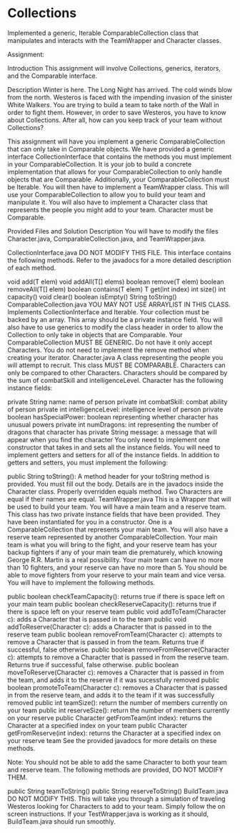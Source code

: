 # Collections
Implemented a generic, Iterable ComparableCollection class that manipulates and interacts with the TeamWrapper and Character classes.

Assignment:

Introduction
This assignment will involve Collections, generics, iterators, and the Comparable interface.

Description
Winter is here. The Long Night has arrived. The cold winds blow from the north. Westeros is faced with the impending invasion of the sinister White Walkers. You are trying to build a team to take north of the Wall in order to fight them. However, in order to save Westeros, you have to know about Collections. After all, how can you keep track of your team without Collections?

This assignment will have you implement a generic ComparableCollection that can only take in Comparable objects. We have provided a generic interface CollectionInterface that contains the methods you must implement in your ComparableCollection. It is your job to build a concrete implementation that allows for your ComparableCollection to only handle objects that are Comparable. Additionally, your ComparableCollection must be Iterable. You will then have to implement a TeamWrapper class. This will use your ComparableCollection to allow you to build your team and manipulate it. You will also have to implement a Character class that represents the people you might add to your team. Character must be Comparable.

Provided Files and Solution Description
You will have to modify the files Character.java, ComparableCollection.java, and TeamWrapper.java.

CollectionInterface.java
DO NOT MODIFY THIS FILE. This interface contains the following methods. Refer to the javadocs for a more detailed description of each method.

void add(T elem)
void addAll(T[] elems)
boolean remove(T elem)
boolean removeAll(T[] elem)
boolean contains(T elem)
T get(int index)
int size()
int capacity()
void clear()
boolean isEmpty()
String toString()
ComparableCollection.java
YOU MAY NOT USE ARRAYLIST IN THIS CLASS.
Implements CollectionInterface and Iterable.
Your collection must be backed by an array. This array should be a private instance field.
You will also have to use generics to modify the class header in order to allow the Collection to only take in objects that are Comparable. Your ComparableCollection MUST BE GENERIC. Do not have it only accept Characters.
You do not need to implement the remove method when creating your iterator.
Character.java
A class representing the people you will attempt to recruit. This class MUST BE COMPARABLE. Characters can only be compared to other Characters. Characters should be compared by the sum of combatSkill and intelligenceLevel. Character has the following instance fields:

private String name: name of person
private int combatSkill: combat ability of person
private int intelligenceLevel: intelligence level of person
private boolean hasSpecialPower: boolean representing whether character has unusual powers
private int numDragons: int representing the number of dragons that character has
private String message: a message that will appear when you find the character
You only need to implement one constructor that takes in and sets all the instance fields. You will need to implement getters and setters for all of the instance fields. In addition to getters and setters, you must implement the following:

public String toString(): A method header for your toString method is provided. You must fill out the body. Details are in the javadocs inside the Character class.
Properly overridden equals method. Two Characters are equal if their names are equal.
TeamWrapper.java
This is a Wrapper that will be used to build your team. You will have a main team and a reserve team. This class has two private instance fields that have been provided. They have been instantiated for you in a constructor. One is a ComparableCollection that represents your main team. You will also have a reserve team represented by another ComparableCollection. Your main team is what you will bring to the fight, and your reserve team has your backup fighters if any of your main team die prematurely, which knowing George R.R. Martin is a real possibility. Your main team can have no more than 10 fighters, and your reserve can have no more than 5. You should be able to move fighters from your reserve to your main team and vice versa. You will have to implement the following methods.

public boolean checkTeamCapacity(): returns true if there is space left on your main team
public boolean checkReserveCapacity(): returns true if there is space left on your reserve team
public void addToTeam(Character c): adds a Character that is passed in to the team
public void addToReserve(Character c): adds a Character that is passed in to the reserve team
public boolean removeFromTeam(Character c): attempts to remove a Character that is passed in from the team. Returns true if successful, false otherwise.
public boolean removeFromReserve(Character c): attempts to remove a Character that is passed in from the reserve team. Returns true if successful, false otherwise.
public boolean moveToReserve(Character c): removes a Character that is passed in from the team, and adds it to the reserve if it was sucessfully removed
public boolean promoteToTeam(Character c): removes a Character that is passed in from the reserve team, and adds it to the team if it was successfully removed
public int teamSize(): return the number of members currently on your team
public int reserveSize(): return the number of members currently on your reserve
public Character getFromTeam(int index): returns the Character at a specified index on your team
public Character getFromReserve(int index): returns the Character at a specified index on your reserve team
See the provided javadocs for more details on these methods.

Note: You should not be able to add the same Character to both your team and reserve team.
The following methods are provided, DO NOT MODIFY THEM.

public String teamToString()
public String reserveToString()
BuildTeam.java
DO NOT MODIFY THIS. This will take you through a simulation of traveling Westeros looking for Characters to add to your team. Simply follow the on screen instructions. If your TestWrapper.java is working as it should, BuildTeam.java should run smoothly.
